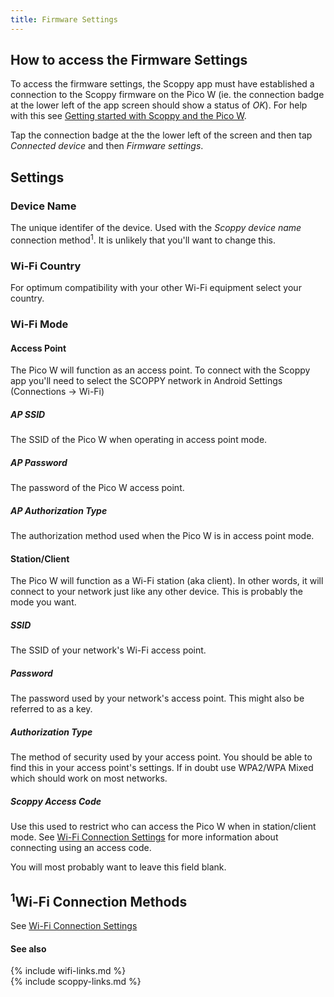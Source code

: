 ```yaml
---
title: Firmware Settings
---
```


## How to access the Firmware Settings

To access the firmware settings, the Scoppy app must have established a connection to the Scoppy firmware on the Pico W (ie. the connection badge at the lower left of the app screen should show a status of _OK_). For help with this see [Getting started with Scoppy and the Pico W](../wiki/Getting-started-with-the-Pico-W).

Tap the connection badge at the the lower left of the screen and then tap _Connected device_ and then _Firmware settings_.

## Settings

### Device Name

The unique identifer of the device. Used with the _Scoppy device name_ connection method<sup>1</sup>. It is unlikely that you'll want to change this. 

### Wi-Fi Country

For optimum compatibility with your other Wi-Fi equipment select your country.

### Wi-Fi Mode

#### Access Point

The Pico W will function as an access point. To connect with the Scoppy app you'll need to select the SCOPPY network in Android Settings (Connections -> Wi-Fi)  

##### AP SSID

The SSID of the Pico W when operating in access point mode.

##### AP Password

The password of the Pico W access point.

##### AP Authorization Type

The authorization method used when the Pico W is in access point mode.

#### Station/Client

The Pico W will function as a Wi-Fi station (aka client). In other words, it will connect to your network just like any other device. This is probably the mode you want. 

##### SSID

The SSID of your network's Wi-Fi access point.

##### Password

The password used by your network's access point. This might also be referred to as a key.

##### Authorization Type

The method of security used by your access point. You should be able to find this in your access point's settings. If in doubt use WPA2/WPA Mixed which should work on most networks.

##### Scoppy Access Code

Use this used to restrict who can access the Pico W when in station/client mode. See [Wi-Fi Connection Settings](../app-help/WiFi-Connection-Settings) for more information about connecting using an access code.

You will most probably want to leave this field blank.

## <sup>1</sup>Wi-Fi Connection Methods

See [Wi-Fi Connection Settings](../app-help/WiFi-Connection-Settings)

#### See also
{% include wifi-links.md %}
<br>
{% include scoppy-links.md %}
